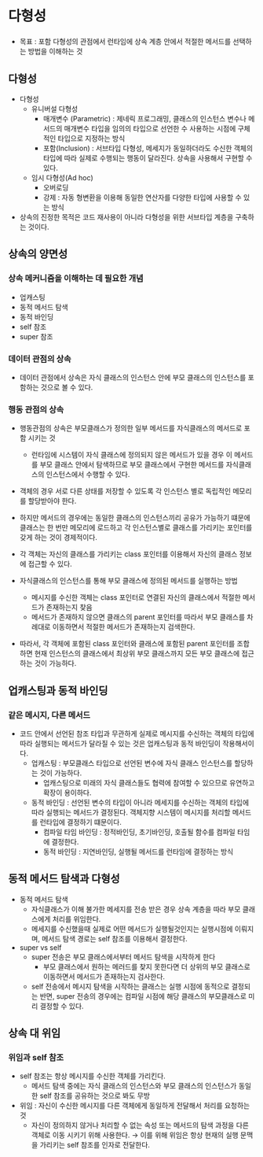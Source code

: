 # 다형성

###

- 목표 : 포함 다형성의 관점에서 런타임에 상속 계층 안에서 적절한 메서드를 선택하는 방법을 이해하는 것

## 다형성

- 다형성
    - 유니버설 다형성
        - 매개변수 (Parametric) : 제네릭 프로그래밍, 클래스의 인스턴스 변수나 메서드의 매개변수 타입을 임의의 타입으로 선언한 수 사용하는 시점에 구체적인 타입으로 지정하는 방식
        - 포함(Inclusion) : 서브타입 다형성, 메세지가 동일하더라도 수신한 객체의 타입에 따라 실제로 수행되는 행동이 달라진다. 상속을 사용해서 구현할 수 있다.
    - 임시 다형성(Ad hoc)
        - 오버로딩
        - 강제 : 자동 형변환을 이용해 동일한 연산자를 다양한 타입에 사용할 수 있는 방식
- 상속의 진정한 목적은 코드 재사용이 아니라 다형성을 위한 서브타입 계층을 구축하는 것이다.

## 상속의 양면성

### 상속 메커니즘을 이해하는 데 필요한 개념

- 업캐스팅
- 동적 메서드 탐색
- 동적 바인딩
- self 참조
- super 참조

### 데이터 관점의 상속

- 데이터 관점에서 상속은 자식 클래스의 인스턴스 안에 부모 클래스의 인스턴스를 포함하는 것으로 볼 수 있다.

### 행동 관점의 상속

- 행동관점의 상속은 부모클래스가 정의한 일부 메서드를 자식클래스의 메서드로 포함 시키는 것
    - 런타임에 시스템이 자식 클래스에 정의되지 않은 메서드가 있을 경우 이 메서드를 부모 클래스 안에서 탐색하므로 부모 클래스에서 구현한 메서드를 자식클래스의 인스턴스에서 수행할 수 있다.
- 객체의 경우 서로 다른 상태를 저장할 수 있도록 각 인스턴스 별로 독립적인 메모리를 할당받아야 한다.
- 하지만 메서드의 경우에는 동일한 클래스의 인스턴스끼리 공유가 가능하기 떄문에 클래스는 한 번만 메모리에 로드하고 각 인스턴스별로 클래스를 가리키는 포인터를 갖게 하는 것이 경제적이다.

- 각 객체는 자신의 클래스를 가리키는 class 포인터를 이용해서 자신의 클래스 정보에 접근할 수 있다.
- 자식클래스의 인스턴스를 통해 부모 클래스에 정의된 메서드를 실행하는 방법
    - 메시지를 수신한 객체는 class 포인터로 연결된 자신의 클래스에서 적절한 메서드가 존재하는지 찾음
    - 메서드가 존재하지 않으면 클래스의 parent 포인터를 따라서 부모 클래스를 차례대로 이동하면서 적절한 메서드가 존재하는지 검색한다.
- 따라서, 각 객체에 포함된 class 포인터와 클래스에 포함된 parent 포인터를 조합하면 현재 인스턴스의 클래스에서 최상위 부모 클래스까지 모든 부모 클래스에 접근하는 것이 가능하다.

## 업캐스팅과 동적 바인딩

### 같은 메시지, 다른 메서드

- 코드 안에서 선언된 참조 타입과 무관하게 실제로 메시지를 수신하는 객체의 타입에 따라 실행되는 메서드가 달라질 수 있는 것은 업캐스팅과 동적 바인딩이 작용해서이다.
    - 업캐스팅 : 부모클래스 타입으로 선언된 변수에 자식 클래스 인스턴스를 할당하는 것이 가능하다.
        - 업캐스팅으로 미래의 자식 클래스들도 협력에 참여할 수 있으므로 유연하고 확장이 용이하다.
    - 동적 바인딩 : 선언된 변수의 타입이 아니라 메세지를 수신하는 객체의 타입에 따라 실행되는 메서드가 결정된다. 객체지향 시스템이 메시지를 처리할 메서드를 런타입에 결정하기 떄문이다.
        - 컴파일 타임 바인딩 : 정적바인딩, 초기바인딩, 호출될 함수를 컴파일 타임에 결정한다.
        - 동적 바인딩 : 지연바인딩, 실행될 메서드를 런타임에 결정하는 방식

## 동적 메서드 탐색과 다형성

- 동적 메서드 탐색
    - 자식클래스가 이해 불가한 메세지를 전송 받은 경우 상속 계층을 따라 부모 클래스에게 처리를 위임한다.
    - 메세지를 수신했을때 실제로 어떤 메서드가 실행될것인지는 실행시점에 이뤄지며, 메서드 탐색 경로는 self 참조를 이용해서 결정한다.
- super vs self
    - super 전송은 부모 클래스에서부터 메서드 탐색을 시작하게 한다
        - 부모 클래스에서 원하는 메러드를 찾지 못한다면 더 상위의 부모 클래스로 이동하면서 메서드가 존재하는지 검사한다.
    - self 전송에서 메시지 탐색을 시작하는 클래스는 실행 시점에 동적으로 결정되는 반면, super 전송의 경우에는 컴파일 시점에 해당 클래스의 부모클래스로 미리 결정할 수 있다.

## 상속 대 위임

### 위임과 self 참조

- self 참조는 항상 메시지를 수신한 객체를 가리킨다.
    - 메서드 탐색 중에는 자식 클래스의 인스턴스와 부모 클래스의 인스턴스가 동일한 self 참조를 공유하는 것으로 봐도 무방
- 위임 : 자신이 수신한 메시지를 다른 객체에게 동일하게 전달해서 처리를 요청하는 것
    - 자신이 정의하지 않거나 처리할 수 없는 속성 또는 메서드의 탐색 과정을 다른 객체로 이동 시키기 위해 사용한다. → 이를 위해 위임은 항상 현재의 실행 문맥을 가리키는 self 참조를 인자로 전달한다.